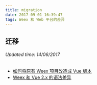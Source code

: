 ```yaml
---
title: migration
date: 2017-09-01 16:39:47
tags: Weex 和 Web 平台的差异
---
```


## 迁移
###### Updated time: 14/06/2017

* [如何将原有 Weex 项目改造成 Vue 版本](/document/2017/09/02/migration-from-weex)
* [Weex 和 Vue 2.x 的语法差异](/document/2017/09/02/difference-Weex-Vue2-x)